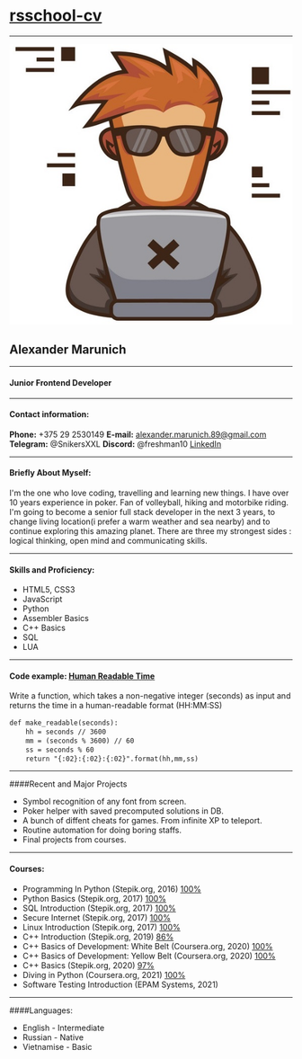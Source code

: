 # [rsschool-cv](https://github.com/freshman10/rsschool-cv/tree/gh-pages)

---

![me](monkey-ape-coder-logo-mascot-programmer-vector-28641464.jpg)

## Alexander Marunich

---

#### Junior Frontend Developer

---

#### Contact information:

**Phone:** +375 29 2530149
**E-mail:** alexander.marunich.89@gmail.com
**Telegram:** @SnikersXXL
**Discord:** @freshman10
[LinkedIn](https://www.linkedin.com/in/alexander-marunich/)

---

#### Briefly About Myself:

I'm the one who love coding, travelling and learning new things. I have over 10 years experience in poker. Fan of volleyball, hiking and motorbike riding. I'm going to become a senior full stack developer in the next 3 years, to change living location(i prefer a warm weather and sea nearby) and to continue exploring this amazing planet. There are three my strongest sides : logical thinking, open mind and communicating skills.

---

#### Skills and Proficiency:

- HTML5, CSS3
- JavaScript
- Python
- Assembler Basics
- C++ Basics
- SQL
- LUA

---

#### Code example: [Human Readable Time](https://www.codewars.com/kata/52685f7382004e774f0001f7)

Write a function, which takes a non-negative integer (seconds) as input and returns the time in a human-readable format (HH:MM:SS)

```
def make_readable(seconds):
    hh = seconds // 3600
    mm = (seconds % 3600) // 60
    ss = seconds % 60
    return "{:02}:{:02}:{:02}".format(hh,mm,ss)
```

---

####Recent and Major Projects

- Symbol recognition of any font from screen.
- Poker helper with saved precomputed solutions in DB.
- A bunch of diffent cheats for games. From infinite XP to teleport.
- Routine automation for doing boring staffs.
- Final projects from courses.

---

#### Courses:

- Programming In Python (Stepik.org, 2016) [100%](https://stepik.org/cert/24544)
- Python Basics (Stepik.org, 2017) [100%](https://stepik.org/cert/69952)
- SQL Introduction (Stepik.org, 2017) [100%](https://stepik.org/cert/78086)
- Secure Internet (Stepik.org, 2017) [100%](https://stepik.org/cert/78330)
- Linux Introduction (Stepik.org, 2017) [100%](https://stepik.org/cert/82306)
- C++ Introduction (Stepik.org, 2019) [86%](https://stepik.org/cert/157615)
- C++ Basics of Development: White Belt (Coursera.org, 2020) [100%](https://www.coursera.org/account/accomplishments/certificate/JANLJLTQXPKN)
- C++ Basics of Development: Yellow Belt (Coursera.org, 2020) [100%](https://www.coursera.org/account/accomplishments/certificate/J34TPM7A6QGA)
- C++ Basics (Stepik.org, 2020) [97%](https://stepik.org/cert/833589)
- Diving in Python (Coursera.org, 2021) [100%](https://www.coursera.org/account/accomplishments/certificate/4YR2B9XPA95N)
- Software Testing Introduction (EPAM Systems, 2021)

---

####Languages:

- English - Intermediate
- Russian - Native
- Vietnamise - Basic
